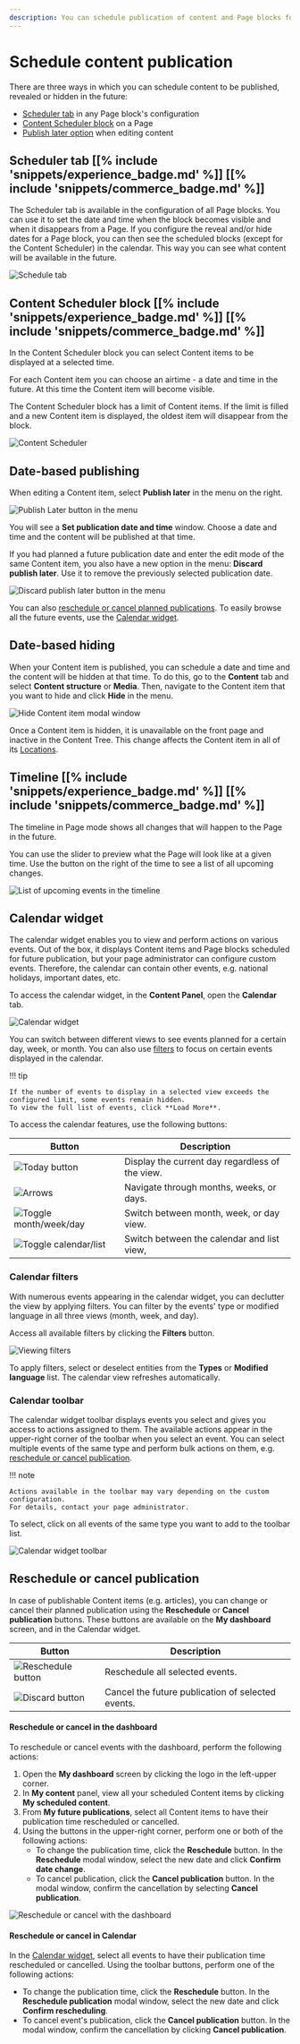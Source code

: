 ```yaml
---
description: You can schedule publication of content and Page blocks for specific time and date.
---
```


# Schedule content publication

There are three ways in which you can schedule content to be published, revealed or hidden in the future:

- [Scheduler tab](#scheduler-tab) in any Page block's configuration
- [Content Scheduler block](#content-scheduler-block) on a Page
- [Publish later option](#date-based-publishing) when editing content

## Scheduler tab [[% include 'snippets/experience_badge.md' %]] [[% include 'snippets/commerce_badge.md' %]]

The Scheduler tab is available in the configuration of all Page blocks.
You can use it to set the date and time when the block becomes visible and when it disappears from a Page.
If you configure the reveal and/or hide dates for a Page block, you can then see the scheduled blocks (except for the Content Scheduler) in the calendar.
This way you can see what content will be available in the future.

![Schedule tab](img/schedule_tab.png)

## Content Scheduler block [[% include 'snippets/experience_badge.md' %]] [[% include 'snippets/commerce_badge.md' %]]

In the Content Scheduler block you can select Content items to be displayed at a selected time.

For each Content item you can choose an airtime - a date and time in the future.
At this time the Content item will become visible.

The Content Scheduler block has a limit of Content items.
If the limit is filled and a new Content item is displayed, the oldest item will disappear from the block.

![Content Scheduler](img/content_scheduler.png)

## Date-based publishing

When editing a Content item, select **Publish later** in the menu on the right.

![Publish Later button in the menu](img/publish_later.png "Publish Later button in the menu")

You will see a **Set publication date and time** window. Choose a date and time and the content will be published at that time.

If you had planned a future publication date and enter the edit mode of the same Content item,
you also have a new option in the menu: **Discard publish later**.
Use it to remove the previously selected publication date.

![Discard publish later button in the menu](img/discard_publish_date.png "Discard publish later button in the menu")

You can also [reschedule or cancel planned publications](#reschedule-or-cancel-publications).
To easily browse all the future events, use the [Calendar widget](#calendar-widget).

## Date-based hiding

When your Content item is published, you can schedule a date and time and the content will be hidden at that time.
To do this, go to the **Content** tab and select **Content structure** or **Media**. 
Then, navigate to the Content item that you want to hide and click **Hide** in the menu.

![Hide Content item modal window](../content_organization/img/schedule_hiding.png "Hide Content item modal window")

Once a Content item is hidden, it is unavailable on the front page and inactive in the Content Tree.
This change affects the Content item in all of its [Locations](../content_organization/manage_locations_urls.md#content-locations).

## Timeline [[% include 'snippets/experience_badge.md' %]] [[% include 'snippets/commerce_badge.md' %]]

The timeline in Page mode shows all changes that will happen to the Page in the future.

You can use the slider to preview what the Page will look like at a given time.
Use the button on the right of the time to see a list of all upcoming changes.

![List of upcoming events in the timeline](img/timeline_list.png)

## Calendar widget

The calendar widget enables you to view and perform actions on various events.
Out of the box, it displays Content items and Page blocks scheduled for future publication, but your page administrator can configure custom events.
Therefore, the calendar can contain other events, e.g. national holidays, important dates, etc.

To access the calendar widget, in the **Content Panel**, open the **Calendar** tab.

![Calendar widget](img/calendar_widget.png "Calendar widget")

You can switch between different views to see events planned for a certain day, week, or month.
You can also use [filters](#calendar-filters) to focus on certain events displayed in the calendar.

!!! tip

    If the number of events to display in a selected view exceeds the configured limit, some events remain hidden. 
    To view the full list of events, click **Load More**.

To access the calendar features, use the following buttons:

|Button|Description|
|------|-----------|
|![Today button](img/calendar_widget_today.png)|Display the current day regardless of the view.|
|![Arrows](img/calendar_widget_arrows.png)|Navigate through months, weeks, or days.|
|![Toggle month/week/day](img/calendar_widget_toggler_mwd.png)|Switch between month, week, or day view.|
|![Toggle calendar/list](img/calendar_widget_toggler_cal_list.png)|Switch between the calendar and list view,|

### Calendar filters
    
With numerous events appearing in the calendar widget, you can declutter the view by applying filters.
You can filter by the events' type or modified language in all three views (month, week, and day).
    
Access all available filters by clicking the **Filters** button.
     
![Viewing filters](img/calendar_widget_apply_filters.png "Viewing calendar filters")
    
To apply filters, select or deselect entities from the **Types** or **Modified language** list.
The calendar view refreshes automatically.

### Calendar toolbar

The calendar widget toolbar displays events you select and gives you access to actions assigned to them.
The available actions appear in the upper-right corner of the toolbar when you select an event.
You can select multiple events of the same type and perform bulk actions on them, e.g. [reschedule or cancel publication](#reschedule-or-cancel-publication).

!!! note
        
    Actions available in the toolbar may vary depending on the custom configuration.
    For details, contact your page administrator.
            

To select, click on all events of the same type you want to add to the toolbar list.

![Calendar widget toolbar](img/selection_action_bar.png "Calendar widget toolbar")

## Reschedule or cancel publication

In case of publishable Content items (e.g. articles), you can change or cancel their planned publication using the **Reschedule** or **Cancel publication** buttons.
These buttons are available on the **My dashboard** screen, and in the Calendar widget.

|Button|Description|
|------|-----------|
|![Reschedule button](img/selection_action_bar_reschedule.png)|Reschedule all selected events.|
|![Discard button](img/selection_action_bar_discard.png)|Cancel the future publication of selected events.|

#### Reschedule or cancel in the dashboard

To reschedule or cancel events with the dashboard, perform the following actions:

1. Open the **My dashboard** screen by clicking the logo in the left-upper corner.
1. In **My content** panel, view all your scheduled Content items by clicking **My scheduled content**.
1. From **My future publications**, select all Content items to have their publication time rescheduled or cancelled.
1. Using the buttons in the upper-right corner, perform one or both of the following actions:
    - To change the publication time, click the **Reschedule** button.
      In the **Reschedule** modal window, select the new date and click **Confirm date change**.
    - To cancel publication, click the **Cancel publication** button.
      In the modal window, confirm the cancellation by selecting **Cancel publication**.
      
![Reschedule or cancel with the dashboard](img/reschedule_cancel_dashboard.png "Rescheduling or cancelling with the dashboard")

#### Reschedule or cancel in Calendar

In the [Calendar widget](#calendar-widget), select all events to have their publication time rescheduled or cancelled.
Using the toolbar buttons, perform one of the following actions:

- To change the publication time, click the **Reschedule** button.
In the **Reschedule publication** modal window, select the new date and click **Confirm rescheduling**.
- To cancel event's publication, click the **Cancel publication** button.
In the modal window, confirm the cancellation by clicking **Cancel publication**.
